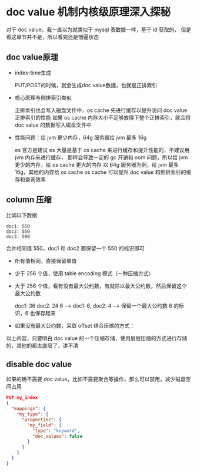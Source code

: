 # doc value 机制内核级原理深入探秘
对于 doc value，我一直以为就类似于 mysql 表数据一样，基于 id 获取的，
但是看这章节并不是，所以看完还是懵逼状态

## doc value原理
- index-time生成

  PUT/POST的时候，就会生成doc value数据，也就是正排索引
- 核心原理与倒排索引类似

  正排索引也会写入磁盘文件中，os cache 先进行缓存以提升访问 doc value 正排索引的性能
  如果 os cache 内存大小不足够放得下整个正排索引，就会将 doc value 的数据写入磁盘文件中
- 性能问题：给 jvm 更少内存，64g 服务器给 jvm 最多 16g

  es 官方是建议 es 大量是基于 os cache 来进行缓存和提升性能的，不建议用 jvm 内存来进行缓存，
  那样会导致一定的 gc 开销和 oom 问题，所以给 jvm 更少的内存，给 os cache 更大的内存
  以 64g 服务器为例，给 jvm 最多 16g，其他的内存给 os cache
  os cache 可以提升 doc value 和倒排索引的缓存和查询效率
## column 压缩

比如以下数据
```
doc1: 550
doc2: 550
doc3: 500
```

合并相同值 550，doc1 和 doc2 都保留一个 550 的标识即可

- 所有值相同，直接保留单值
- 少于 256 个值，使用 table encoding 模式（一种压缩方式）
- 大于 256 个值，看有没有最大公约数，有就除以最大公约数，然后保留这个最大公约数

  doc1: 36
  doc2: 24
  6 --> doc1: 6, doc2: 4 --> 保留一个最大公约数 6 的标识，6 也保存起来
- 如果没有最大公约数，采取 offset 结合压缩的方式：

以上内容，只要明白 doc value 的一个压缩存储，使用层层压缩的方式进行存储的，其他的都太底层了，讲不清

## disable doc value

如果的确不需要 doc value，比如不需要聚合等操作，那么可以禁用，减少磁盘空间占用

```json
PUT my_index
{
  "mappings": {
    "my_type": {
      "properties": {
        "my_field": {
          "type": "keyword",
          "doc_values": false
        }
      }
    }
  }
}
```
